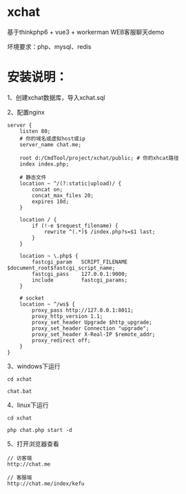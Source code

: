 # xchat

基于thinkphp6 + vue3 + workerman WEB客服聊天demo

坏境要求：php、mysql、redis

# 安装说明：

1、创建xchat数据库，导入xchat.sql

2、配置nginx

```
server {
    listen 80;
    # 你的域名或虚拟host或ip
    server_name chat.me;

    root d:/CmdTool/project/xchat/public; # 你的xhcat路径
    index index.php;

    # 静态文件
    location ~ ^/(?:static|upload)/ {
        concat on;
        concat_max_files 20;
        expires 10d;
    }

    location / {
        if (!-e $request_filename) {
            rewrite ^(.*)$ /index.php?s=$1 last;
        }
    }

    location ~ \.php$ {
        fastcgi_param   SCRIPT_FILENAME $document_root$fastcgi_script_name;
        fastcgi_pass    127.0.0.1:9000;
        include         fastcgi_params;
    }

    # socket
    location ~ ^/ws$ {
        proxy_pass http://127.0.0.1:8011;
        proxy_http_version 1.1;
        proxy_set_header Upgrade $http_upgrade;
        proxy_set_header Connection "upgrade";
        proxy_set_header X-Real-IP $remote_addr;
        proxy_redirect off;
    }
}
```

3、windows下运行

    cd xchat

    chat.bat

4、linux下运行

    cd xchat

    php chat.php start -d

5、打开浏览器查看

    // 访客端
    http://chat.me

    // 客服端
    http://chat.me/index/kefu
